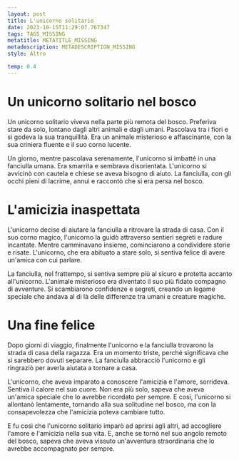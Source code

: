 ```yaml
---
layout: post
title: L'unicorno solitario
date: 2023-10-15T11:29:07.767347
tags: TAGS_MISSING
metatitle: METATITLE_MISSING
metadescription: METADESCRIPTION_MISSING
style: Altro

temp: 0.4
---
```

# Un unicorno solitario nel bosco

Un unicorno solitario viveva nella parte più remota del bosco. Preferiva stare da solo, lontano dagli altri animali e dagli umani. Pascolava tra i fiori e si godeva la sua tranquillità. Era un animale misterioso e affascinante, con la sua criniera fluente e il suo corno lucente.

Un giorno, mentre pascolava serenamente, l'unicorno si imbatté in una fanciulla umana. Era smarrita e sembrava disorientata. L'unicorno si avvicinò con cautela e chiese se aveva bisogno di aiuto. La fanciulla, con gli occhi pieni di lacrime, annuì e raccontò che si era persa nel bosco.

# L'amicizia inaspettata

L'unicorno decise di aiutare la fanciulla a ritrovare la strada di casa. Con il suo corno magico, l'unicorno la guidò attraverso sentieri segreti e radure incantate. Mentre camminavano insieme, cominciarono a condividere storie e risate. L'unicorno, che era abituato a stare solo, si sentiva felice di avere un'amica con cui parlare.

La fanciulla, nel frattempo, si sentiva sempre più al sicuro e protetta accanto all'unicorno. L'animale misterioso era diventato il suo più fidato compagno di avventure. Si scambiarono confidenze e segreti, creando un legame speciale che andava al di là delle differenze tra umani e creature magiche.

# Una fine felice

Dopo giorni di viaggio, finalmente l'unicorno e la fanciulla trovarono la strada di casa della ragazza. Era un momento triste, perché significava che si sarebbero dovuti separare. La fanciulla abbracciò l'unicorno e gli ringraziò per averla aiutata a tornare a casa.

L'unicorno, che aveva imparato a conoscere l'amicizia e l'amore, sorrideva. Sentiva il calore nel suo cuore. Non era più solo, sapeva che aveva un'amica speciale che lo avrebbe ricordato per sempre. E così, l'unicorno si allontanò lentamente, tornando alla sua solitudine nel bosco, ma con la consapevolezza che l'amicizia poteva cambiare tutto.

E fu così che l'unicorno solitario imparò ad aprirsi agli altri, ad accogliere l'amore e l'amicizia nella sua vita. E, anche se tornò nel suo angolo remoto del bosco, sapeva che aveva vissuto un'avventura straordinaria che lo avrebbe accompagnato per sempre.

        